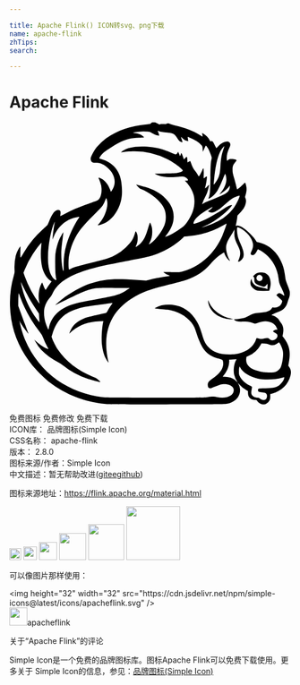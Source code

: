 ```yaml
---

title: Apache Flink() ICON转svg、png下载
name: apache-flink
zhTips: 
search: 

---
```


# Apache Flink  <small style="font-size: 60%;font-weight: 100"></small>

<div id="svg" class="svg-wrap">
<svg role="img" viewBox="0 0 24 24" xmlns="http://www.w3.org/2000/svg"><title>Apache Flink icon</title><path d="M8.302 23.976c-.58-.044-1.34-.187-1.979-.372a9.06 9.06 0 0 1-2.944-1.511c-.368-.285-1.153-1.07-1.473-1.473C.716 19.121.11 17.49.05 15.622a8.333 8.333 0 0 1 .328-2.602c.068-.229.071-.255.057-.53a4.173 4.173 0 0 1 .1-1.116c.061-.244.23-.61.34-.742l.068-.08-.01.434c-.012.622-.011.623.187.275A8.388 8.388 0 0 1 2.84 9.11c.194-.176.369-.338.388-.359.019-.021.09-.178.159-.349.207-.514.392-.796.593-.898.175-.09.334-.044.371.104a.856.856 0 0 1-.007.217.727.727 0 0 0-.013.16c.005 0 .157-.079.339-.175.65-.347 1.115-.546 2.094-.892.323-.115.628-.225.676-.246.276-.116.425-.506.398-1.039a1.446 1.446 0 0 0-.102-.505 4.148 4.148 0 0 0-.122-.317c-.05-.098-.043-.115.038-.092.233.067.512.292.687.555.102.154.273.522.274.592 0 .056.036.03.113-.084.307-.454.309-.97.004-1.488-.111-.19-.429-.503-.645-.637-.277-.17-.444-.22-.74-.217-.229.002-.25-.002-.317-.057-.083-.07-.13-.219-.109-.343.025-.142.266-.6.431-.82.195-.26.636-.684.917-.884.912-.648 2.056-1.04 3.386-1.16.32-.03.332-.032.398-.103.062-.066.082-.073.22-.073.133 0 .17.012.319.097.157.091.173.096.239.066.05-.022.132-.027.28-.017.169.01.22.007.264-.024.077-.054.171-.047.31.024.067.033.264.093.438.13.819.182 1.477.436 2.103.815.111.067.206.122.211.122.009 0-.003-.088-.032-.246L16.39.9l.152.09c.2.12.38.307.479.496.069.133.085.15.121.127.029-.017.064-.019.11-.003.054.019.093.075.2.293.074.149.142.277.15.286.01.01.084-.058.167-.148.176-.192.337-.3.55-.373.2-.067.32-.053.41.048.09.1.09.23-.004.427-.18.38-.26.728-.23.994l.017.137.108-.076c.1-.07.122-.076.305-.076.192 0 .4.058.4.112 0 .012-.051.083-.113.159-.184.226-.23.353-.227.626.003.251.014.308.177.868.059.205.128.473.152.595a.87.87 0 0 0 .06.222c.04 0 .313-.226.478-.394.099-.1.187-.182.195-.182.033 0 .091.19.117.376.03.22.007.432-.073.692-.048.156-.049.17-.012.247.061.128.07.266.028.444-.07.302-.199.51-.533.858l-.172.18-.028.24c-.016.133-.05.332-.076.442a.9.9 0 0 0-.035.214c.007.007.029-.002.049-.019.053-.044.216-.019.378.058.333.158.972.741 1.222 1.116l.135.201.215.054c.884.224 1.572.866 1.952 1.823.12.3.204.683.264 1.186.019.154.06.29.18.589.085.213.168.447.183.519.042.193.018.442-.06.626-.037.086-.087.23-.113.32-.091.323-.239.533-.487.693-.08.051-.204.11-.277.13-.137.037-.599.25-.6.277-.001.008.032.022.073.03.22.044.509.252.582.42.015.035.073.123.129.197.213.28.265.537.188.943l-.04.213.062.076c.22.271.409.622.478.892.098.379.096.747-.005 1.303l-.044.235.08.116c.154.223.184.436.106.737-.194.752-.766 1.31-1.563 1.522l-.156.041v.208c0 .16-.012.234-.05.317a.66.66 0 0 1-.32.319c-.224.099-.558-.007-.722-.23-.082-.11-.089-.113-.208-.113a.817.817 0 0 1-.226-.037c-.248-.087-.362-.257-.368-.547l-.004-.168-.156-.094a2.384 2.384 0 0 1-.563-.457l-.15-.165.078.155c.336.667-.045 1.39-.846 1.604-.164.045-.289.053-.992.07-1.085.026-9.019.022-9.366-.005zm13.506-.401c.101-.088.143-.312.08-.433-.058-.115-.14-.15-.384-.17-.277-.02-.354-.06-.354-.178 0-.153.025-.16.64-.168.597-.008.777-.037 1.038-.17.23-.116.522-.478.549-.682l.013-.095-.165.047c-.625.175-1.467.207-2.083.079-.665-.14-1.28-.52-1.497-.926l-.054-.101-.03.07a1.26 1.26 0 0 0-.03.334c-.002.247.003.275.073.42.145.305.46.601.842.793.2.101.205.105.192.178l-.042.242c-.037.212-.016.326.081.437a.516.516 0 0 0 .404.175c.094 0 .152.014.192.045.206.16.421.202.535.103zm-5.004-.184c.464-.067.614-.069.863-.014.51.113 1.036.023 1.267-.218.152-.158.198-.41.104-.565-.116-.19-.42-.32-.756-.32-.234 0-.355.034-.764.208a3.774 3.774 0 0 1-.377.144c-.174.035-.265-.062-.265-.279 0-.232.065-.308.56-.66.427-.3.681-.647.744-1.01.028-.169-.003-.402-.061-.458a1.582 1.582 0 0 0-.295-.107c-.83-.244-1.212-.561-1.573-1.308a5.485 5.485 0 0 1-.35-.909 4.378 4.378 0 0 0-.152-.435c-.27-.595-.927-1.133-1.683-1.377-.32-.104-.523-.14-1.033-.184a14.72 14.72 0 0 1-.564-.057l-.12-.018.168-.086c.206-.104.356-.153.576-.185.314-.047.528-.055.757-.03.922.104 1.617.578 2.108 1.438.182.32.313.647.44 1.102.147.526.28.792.534 1.06.41.435.959.63 1.769.63.178 0 .4-.012.492-.025.378-.053.77-.188 1.06-.363.318-.191.614-.542.71-.84.029-.09.064-.165.078-.165.014 0 .104.018.2.04.164.039.188.039.386 0 .318-.06.403-.054.484.032.122.13.275.154.45.07a.555.555 0 0 0 .178-.15c.058-.08.07-.118.064-.207-.007-.107-.01-.11-.193-.23a1.342 1.342 0 0 1-.186-.132c0-.007.045-.043.101-.08.077-.05.125-.064.192-.058.103.009.104-.004.005-.197a.832.832 0 0 0-.402-.396c-.337-.164-.719-.164-1.145 0-.256.1-.295.101-.47.024-.231-.102-.466-.138-.785-.12-.392.024-.651-.017-.75-.118l-.073-.073.315-.029c.49-.045.632-.088 1.066-.327.268-.148.428-.188.83-.211.58-.033.855-.132 1.01-.363.055-.082.083-.106.108-.09a.636.636 0 0 0 .778-.486c.016-.084.012-.089-.238-.31a2.533 2.533 0 0 1-.255-.241c0-.01.039-.05.085-.092.143-.125.245-.104.534.108.05.037.054.037.054-.005 0-.095-.059-.25-.228-.61-.199-.42-.215-.47-.253-.804-.12-1.03-.675-1.892-1.542-2.395a2.065 2.065 0 0 0-.212-.115c-.009 0-.05.071-.093.158a1.23 1.23 0 0 1-.168.252c-.075.078-.107.095-.182.095-.106 0-.18-.055-.18-.133 0-.03.032-.123.072-.207.12-.259.155-.44.12-.645-.08-.478-.53-1.016-1.092-1.31-.22-.114-.245-.11-.259.031-.015.162.02.49.077.71.026.102.117.346.202.541.218.5.284.72.285.94a.732.732 0 0 1-.039.271.83.83 0 0 1-.282.32c-.083.043-.175.045-.157.004.127-.29.169-.431.179-.609.014-.25-.02-.365-.234-.804-.214-.439-.274-.68-.261-1.042l.01-.254-.058.115a6.699 6.699 0 0 1-.249.409c-.305.472-.403.726-.403 1.044 0 .294.114.704.278 1 .032.058.054.11.048.117a.57.57 0 0 1-.145-.116c-.134-.126-.325-.452-.325-.554 0-.068-.044-.055-.24.07-.365.235-.628.473-.975.885-.506.602-1.196 1.05-2.04 1.328-.198.065-.845.238-1.437.386-1.62.402-2.188.602-2.937 1.034-1.484.854-2.26 2-2.413 3.565-.054.56.023 1.409.184 2.017.025.091-.13-.112-.227-.3-.174-.333-.285-.744-.34-1.26-.05-.461.005-1.38.112-1.872l.015-.07-.357.015c-.886.037-1.618.288-2.217.76a2.451 2.451 0 0 0-.255.225l-.06.072.015-.07c.028-.127.17-.404.285-.555.24-.317.723-.62 1.227-.771.132-.04.537-.139.9-.22.364-.08.678-.152.7-.158.02-.006.09-.108.154-.226.064-.118.18-.303.257-.41.077-.109.136-.201.131-.206a3.854 3.854 0 0 0-.391.05c-.21.033-.674.098-1.03.145-.719.095-1.124.17-1.5.278-1.16.335-1.83.983-2.179 2.11l-.09.292.047.137c.075.223.33.72.5.972.663.99 1.704 1.793 2.981 2.299.29.114.324.135.474.283.089.087.158.162.154.166-.018.019-.754-.174-1.072-.28a6.756 6.756 0 0 1-2.114-1.146 2.898 2.898 0 0 0-.443-.284 5.35 5.35 0 0 1-1.402-1.033 2.975 2.975 0 0 1-.487-.672l-.103-.192.147.135c.32.294.783.595 1.012.659.052.014.05.005-.044-.161a5.613 5.613 0 0 1-.364-.787 1.602 1.602 0 0 0-.282-.492c-.747-.971-1.293-1.946-1.674-2.99l-.117-.323-.02.106a5.454 5.454 0 0 0-.025.539l-.004.432.14.385c.145.396.665 1.798.71 1.915.014.036.02.066.015.066-.005 0-.091-.104-.19-.23-.229-.288-.484-.67-.53-.793l-.037-.094.014.084c.074.448.273 1.12.466 1.573.586 1.376 1.55 2.583 2.722 3.407 1.142.803 2.692 1.367 4.063 1.478.132.01 2.083.021 4.335.023 3.518.002 4.13-.002 4.347-.034zm1.685-6.667a2.756 2.756 0 0 1-.76-.276c-.461-.27-.788-.742-.82-1.184-.01-.155-.01-.156.023-.073.208.529.61.955 1.163 1.233.254.128.394.18.69.257l.264.068-.216-.002c-.119-.001-.274-.011-.344-.023zm2.631-2.4c-.241-.058-.51-.273-.584-.47a.743.743 0 0 1 .02-.479l.038-.07.017.096c.044.24.214.446.457.554.072.032.256.08.41.107.229.04.376.083.465.136.007.004.014-.104.017-.239.005-.237.004-.244-.035-.186-.083.122-.2.216-.271.216-.095 0-.513-.152-.628-.228-.143-.094-.188-.186-.188-.383 0-.14-.009-.176-.054-.224l-.054-.058.114-.104c.19-.172.305-.216.57-.216.257 0 .367.04.547.193.256.22.342.757.193 1.204l-.055.164-.444.004a4.386 4.386 0 0 1-.535-.017zm.29-.85c.085-.043.135-.137.132-.248-.002-.069-.022-.105-.089-.167-.14-.129-.328-.092-.41.08-.108.228.139.454.368.336zm-2.035 8.588a2.086 2.086 0 0 1-.256-.599c-.08-.356-.008-.927.152-1.203l.06-.106-.2.015a5.06 5.06 0 0 1-.316.016H18.7v.177c0 .354-.164.786-.422 1.108l-.134.168.245.017c.134.009.316.038.405.065.18.055.404.192.529.323.1.105.118.112.051.019zm3.292-.84a.807.807 0 0 0 .417-.375c.086-.175.179-.638.196-.976.011-.215.005-.32-.027-.468-.04-.187-.184-.519-.273-.631l-.045-.057-.118.084c-.26.186-.467.215-.73.1-.128-.055-.2-.07-.398-.078l-.243-.01-.08.14a2.15 2.15 0 0 1-1.013.922l-.184.084-.017.128c-.068.525.283.887 1.052 1.084.402.103.536.118.955.111.318-.005.392-.013.508-.059zm-19.311-3.72c.22-1.066 1.028-1.779 2.4-2.12.343-.085.907-.196 1.933-.382 1.346-.243 1.761-.372 2.257-.703l.3-.2-1.266-.007c-1.552-.009-1.755.01-2.36.21-.383.128-.759.296-1.798.808-.494.244-.903.439-.908.434-.009-.01.374-.345.57-.498.642-.506 1.693-1.09 2.365-1.315 1.148-.384 2.03-.458 3.891-.325l.89.063.347-.086c.34-.085.688-.151 1.344-.257a4.31 4.31 0 0 0 .334-.061c.005-.005-.011-.016-.036-.025a1.502 1.502 0 0 1-.364-.181.996.996 0 0 1-.15-.11c0-.005.31-.006.69-.002.69.008.692.008.934-.058 1.502-.406 2.734-1.512 3.392-3.045.137-.32.376-1.003.358-1.022-.007-.007-.087.033-.178.088-.23.142-.72.384-1.005.498a7.14 7.14 0 0 1-2.207.498l-.214.016-.17.16c-.6.565-1.503 1.102-2.328 1.386-.46.158-.746.223-2.226.504-.733.139-1.565.302-1.85.361-2.068.435-3.391.979-4.106 1.689-.243.24-.374.427-.516.73-.072.154-.15.274-.263.4a2.032 2.032 0 0 0-.422.802c-.093.372-.051.916.108 1.381.056.166.203.507.218.507a.79.79 0 0 0 .036-.138zm-.82-.868l-.025-.366-.26-.39a21.757 21.757 0 0 1-.468-.737c-.19-.319-.63-1.166-.753-1.452l-.051-.12.013.096c.026.182.15.674.237.943.193.6.513 1.261.86 1.783.157.235.453.628.464.617a3.887 3.887 0 0 0-.016-.374zm-.01-1.4c-.076-.396-.04-.932.086-1.249.053-.135.163-.356.176-.356.005 0 .044.095.086.21.076.212.18.415.211.414.01 0 .059-.071.11-.158.05-.086.16-.248.244-.36l.154-.203-.095-.06c-.306-.193-.585-.636-.705-1.117-.117-.475-.153-1.2-.088-1.794.018-.162.028-.3.022-.306-.017-.016-.35.399-.558.692a7.86 7.86 0 0 0-.865 1.589l-.106.264.104.294a9.417 9.417 0 0 0 1.255 2.35 1.269 1.269 0 0 0-.03-.21zm1.469-1.875c-.07-.29-.1-.672-.1-1.351 0-.653.005-.75.056-1.033.067-.368.191-.793.304-1.038.083-.178.323-.592.337-.578.004.004-.023.237-.06.517-.108.806-.13 1.103-.113 1.568.019.533.114 1.2.172 1.2.023 0 .03-.113.028-.498a5.641 5.641 0 0 1 .24-1.76c.2-.698.622-1.618 1.01-2.196a.872.872 0 0 0 .08-.135c0-.008-.063-.005-.139.006-.922.141-1.671.76-2.045 1.69l-.093.23.01-.163c.032-.469.125-1.128.19-1.345.008-.024-.015.01-.05.074-.277.512-.54 1.976-.539 3.004 0 .753.134 1.297.406 1.658.128.17.336.271.306.15zm1.274-.919c.212-.104.503-.187 1.772-.507.555-.14 1.138-.296 1.297-.349a4.045 4.045 0 0 0 1.568-.944c.462-.444.617-.68.763-1.162.067-.223.067-.224.11-.168.185.245.182.832-.005 1.2-.026.05-.038.093-.027.093.05 0 .315-.196.426-.315.291-.311.426-.595.66-1.39a3.77 3.77 0 0 1 .12-.368c.021-.024.108.176.16.373.028.104.04.24.04.44-.003.329-.063.58-.214.879l-.086.17.128-.069c.31-.166.875-.858 1.116-1.367a1.83 1.83 0 0 0 .21-.887c.002-.425-.087-.704-.344-1.075-.336-.485-1.093-1.05-1.755-1.311-.102-.04-.168-.091-.284-.22-.083-.092-.14-.167-.126-.167.03 0 .472.12.77.209.705.21 1.258.52 1.684.942.493.488.727 1.001.724 1.586-.003.518-.185.988-.586 1.519-.078.102-.14.19-.14.197 0 .02.384-.152.624-.278.303-.16.792-.49.98-.658.261-.237.61-.82.76-1.272.145-.441.169-.936.063-1.345-.093-.361-.33-.777-.625-1.099l-.127-.138h.122c.066 0 .127-.01.134-.022.03-.048-.04-.15-.148-.219-.186-.118-.263-.128-.606-.085-.385.049-.999.05-1.296.001-.257-.042-.543-.132-.681-.214l-.094-.056.873-.012c.665-.01.921-.022 1.075-.052.223-.043.38-.103.432-.167.03-.036.023-.051-.06-.138-.268-.277-.767-.62-1.27-.875a6.067 6.067 0 0 0-2.787-.659c-.387 0-.86.04-1.068.089l-.06.014.072-.077c.094-.1.408-.254.64-.312.41-.104.979-.14 1.533-.1.774.058 1.33.2 2.077.532.158.07.308.127.333.125.06-.005.134-.074.171-.162l.031-.072.075.161c.041.09.075.173.075.188 0 .059.044-.007.072-.11a.347.347 0 0 1 .052-.121c.024-.016.087.125.166.37l.056.173.124-.123c.147-.145.151-.14.172.174l.013.208.11-.069c.062-.038.118-.06.126-.052.008.01.038.093.068.185.087.27.205.494.342.652.07.081.166.219.212.306.046.087.094.155.105.152.038-.012.204-.307.284-.502a.733.733 0 0 1 .094-.187c.033 0 .052.267.04.567a2.001 2.001 0 0 0 0 .297.97.97 0 0 0 .125-.084.692.692 0 0 1 .133-.084c.051 0-.061.75-.145.967-.032.08.035.04.191-.116.087-.086.158-.143.158-.126 0 .061-.141.586-.192.716a3.69 3.69 0 0 1-.156.324 2.98 2.98 0 0 0-.237.547l-.017.067.117-.08c.128-.088.19-.115.893-.391.621-.244.971-.413 1.112-.539.15-.134.233-.297.233-.46v-.124l-.069.094c-.132.181-.446.44-.736.61l-.096.056.075-.082c.318-.35.536-.836.537-1.202 0-.132-.034-.324-.076-.427-.031-.075-.032-.073-.21.363-.205.504-.4.908-.531 1.102-.194.286-.483.544-.658.588-.06.015-.064.012-.042-.03.041-.076.097-.321.122-.536.014-.112.03-.669.038-1.237.013-1.012.03-1.281.093-1.551.031-.133.031-.136-.072-.408a5.899 5.899 0 0 0-.168-.402c-.067-.134-.215-.34-.244-.34-.01 0-.07.12-.137.267l-.12.267-.012-.225c-.01-.18-.022-.24-.064-.298a1.697 1.697 0 0 0-.437-.385 5.05 5.05 0 0 0-.721-.36c-.057-.017-.057-.016-.04.112.009.07.023.155.03.186.014.055.01.057-.077.04a.728.728 0 0 1-.407-.234c-.061-.066-.117-.115-.124-.108a.939.939 0 0 0 .06.224c.038.117.066.218.06.224-.016.016-.182-.048-.254-.1a1.152 1.152 0 0 1-.187-.247 1.473 1.473 0 0 0-.22-.287c-.156-.133-.228-.15-.97-.227a1.392 1.392 0 0 1-.449-.11c-.036-.015-.034 0 .016.114.032.072.066.17.074.216l.016.084-.104-.02c-.16-.03-.355-.108-.534-.216-.158-.096-.169-.098-.451-.116a3.625 3.625 0 0 0-.98.065l-.18.044.18.02c.24.025.45.092.577.185.103.074.189.16.19.191 0 .008-.19.02-.425.027-.676.018-1.102.125-1.701.425-.3.15-1.124.682-1.328.856-.12.103-.339.392-.34.447 0 .03.046.054.175.09.97.279 1.577.984 1.697 1.97.087.709.074 1.148-.045 1.62-.183.725-.656 1.424-1.186 1.753-.195.121-.6.277-.721.278h-.068l.124-.136c.29-.317.5-.72.642-1.233.079-.285.087-.586.02-.812-.048-.163-.063-.165-.11-.017a2.59 2.59 0 0 1-.255.536c-.05.077-.387.432-.766.81-.862.856-1.223 1.301-1.56 1.919a5.181 5.181 0 0 0-.54 1.635c-.05.396-.037 1.068.021 1.068.01 0 .094-.037.188-.084zm11.427-3.6c.621-.209 1.103-.434 1.51-.703.294-.194.681-.575.9-.884.214-.304.525-.963.477-1.012-.027-.026-.45.134-.592.224-.153.098-.245.172-.698.561-.446.383-.535.448-.763.557-.238.115-.38.126-.532.04a.33.33 0 0 1-.098-.068c0-.007.044-.04.096-.072.104-.065.304-.258.285-.277a2.006 2.006 0 0 0-.31.158c-.812.463-1.238.85-1.308 1.192-.02.098.005.1.263.016.628-.205 1.372-.596 2.308-1.213.272-.179.406-.252.528-.287a.664.664 0 0 1 .174-.036c.03.03-.27.375-.513.592-.608.542-1.16.908-1.798 1.189-.16.07-.279.128-.265.128.014 0 .165-.046.336-.104zm.89-3.788c.256-.385.336-.674.37-1.33.032-.619.098-.988.265-1.47.04-.114.067-.21.062-.216-.025-.025-.266.291-.35.46-.24.487-.428 1.344-.517 2.36-.02.222-.036.413-.036.425 0 .042.1-.07.206-.23z"/></svg>
</div>
<detail full-name='apache-flink'></detail>

<div class="detail-page">
<p>
<span><span class="badge-success badge">免费图标</span> <span class="badge-success badge">免费修改</span>  <span class="badge-success badge">免费下载</span> </span>
<br/>
<span>
ICON库：
<span class="badge-secondary badge">品牌图标(Simple Icon)</span> 
</span>
<br/>
<span>
CSS名称：
<span class="badge-secondary badge">apache-flink</span> 
</span>

<br/>
<span>
版本：
<span class="badge-secondary badge">2.8.0</span> 
</span>
<br/>
<span>图标来源/作者：<span class="badge-light badge">Simple Icon</span></span> 
<br/>
<span class="zh-detail">中文描述：暂无<span class="help-link"><span>帮助改进</span>(<a href="https://gitee.com/liuwave/icon-helper/edit/master/json/brands/apache-flink.json" target="_blank" rel="noopener noreferrer">gitee</a><a href="https://github.com/liuwave/icon-helper/edit/master/json/brands/apache-flink.json" target="_blank" rel="noopener noreferrer">github</a></span>)</span><br/>
</p>
</div><div class="description description alert alert-light"><p>图标来源地址：<a href="https://flink.apache.org/material.html" target="_blank" rel="noopener noreferrer">https://flink.apache.org/material.html</a></p></div>
<div class="alert alert-dark">
<img height="21" width="21" src="https://cdn.jsdelivr.net/npm/simple-icons@latest/icons/apacheflink.svg" />
<img height="24" width="24" src="https://cdn.jsdelivr.net/npm/simple-icons@latest/icons/apacheflink.svg" />
<img height="32" width="32" src="https://cdn.jsdelivr.net/npm/simple-icons@latest/icons/apacheflink.svg" />
<img height="48" width="48" src="https://cdn.jsdelivr.net/npm/simple-icons@latest/icons/apacheflink.svg" />
<img height="64" width="64" src="https://cdn.jsdelivr.net/npm/simple-icons@latest/icons/apacheflink.svg" />
<img height="96" width="96" src="https://cdn.jsdelivr.net/npm/simple-icons@latest/icons/apacheflink.svg" />

</div>
<div>
  <p>可以像图片那样使用：    
  </p>
  <div class="alert alert-primary" style="font-size: 14px">
    &lt;img height="32" width="32" src="https://cdn.jsdelivr.net/npm/simple-icons@latest/icons/apacheflink.svg" /&gt;
    <copy-btn content='<img height="32" width="32" src="https://cdn.jsdelivr.net/npm/simple-icons@latest/icons/apacheflink.svg" />'></copy-btn>
  </div>
  <div class="alert alert-secondary">
    <img height="32" width="32" src="https://cdn.jsdelivr.net/npm/simple-icons@latest/icons/apacheflink.svg" />apacheflink
    <copy-btn content="apacheflink" btn-title="复制图标名称"></copy-btn>
  </div>
</div>

<Vssue title="关于“Apache Flink”的评论" >关于“Apache Flink”的评论</Vssue>


<div><p>Simple Icon是一个免费的品牌图标库。图标Apache Flink可以免费下载使用。更多关于  Simple Icon的信息，参见：<a target="_blank" href="https://iconhelper.cn/brands.html">品牌图标(Simple Icon)</a>
</p></div>
